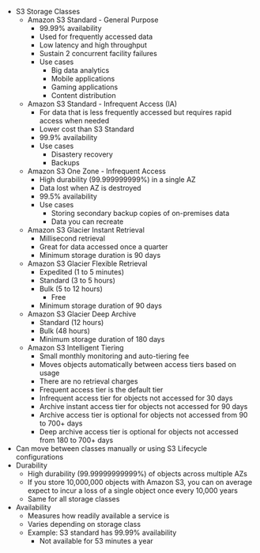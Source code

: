 - S3 Storage Classes
	- Amazon S3 Standard - General Purpose
		- 99.99% availability
		- Used for frequently accessed data
		- Low latency and high throughput
		- Sustain 2 concurrent facility failures
		- Use cases
			- Big data analytics
			- Mobile applications
			- Gaming applications
			- Content distribution
	- Amazon S3 Standard - Infrequent Access (IA)
		- For data that is less frequently accessed but requires rapid access when needed
		- Lower cost than S3 Standard
		- 99.9% availability
		- Use cases
			- Disastery recovery
			- Backups
	- Amazon S3 One Zone - Infrequent Access
		- High durability (99.999999999%) in a single AZ
		- Data lost when AZ is destroyed
		- 99.5% availability
		- Use cases
			- Storing secondary backup copies of on-premises data
			- Data you can recreate
	- Amazon S3 Glacier Instant Retrieval
		- Millisecond retrieval
		- Great for data accessed once a quarter
		- Minimum storage duration is 90 days
	- Amazon S3 Glacier Flexible Retrieval
		- Expedited (1 to 5 minutes)
		- Standard (3 to 5 hours)
		- Bulk (5 to 12 hours)
			- Free
		- Minimum storage duration of 90 days
	- Amazon S3 Glacier Deep Archive
		- Standard (12 hours) 
		- Bulk (48 hours)
		- Minimum storage duration of 180 days
	- Amazon S3 Intelligent Tiering
		- Small monthly monitoring and auto-tiering fee
		- Moves objects automatically between access tiers based on usage
		- There are no retrieval charges
		- Frequent access tier is the default tier
		- Infrequent access tier for objects not accessed for 30 days
		- Archive instant access tier for objects not accessed for 90 days
		- Archive access tier is optional for objects not accessed from 90 to 700+ days
		- Deep archive access tier is optional for objects not accessed from 180 to 700+ days
- Can move between classes manually or using S3 Lifecycle configurations
- Durability
	- High durability (99.99999999999%) of objects across multiple AZs
	- If you store 10,000,000 objects with Amazon S3, you can on average expect to incur a loss of a single object once every 10,000 years
	- Same for all storage classes
- Availability
	- Measures how readily available a service is
	- Varies depending on storage class
	- Example: S3 standard has 99.99% availability
		- Not available for 53 minutes a year